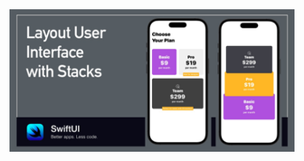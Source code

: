 <img src="https://raw.githubusercontent.com/dpcani/mastering-iOS/9cfe5ca93920ec318acebc6670b604b201d24554/SwiftUIStacks/cover.jpg">
